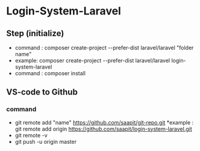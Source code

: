 # Login-System-Laravel

## Step (initialize) 
* command : composer create-project --prefer-dist laravel/laravel "folder name"
* example: composer create-project --prefer-dist laravel/laravel login-system-laravel 
* command : composer install

## VS-code to Github
### command
* git remote add "name" https://github.com/saapit/git-repo.git
*example : git remote add origin https://github.com/saapit/login-system-laravel.git
* git remote -v
* git push -u origin master
